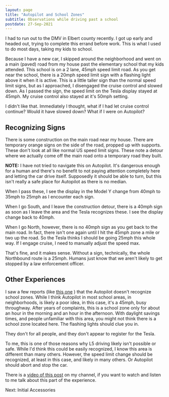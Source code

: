 ```yaml
---
layout: page
title: "Autopilot and School Zones"
subtitle: Observations while driving past a school
postdate: 27-Sep-2021
---
```


I had to run out to the DMV in Elbert county recently. I got up early and headed out, trying to complete this errand before work. This is what I used to do most days, taking my kids to school.

Because I have a new car, I skipped around the neighborhood and went on a main (paved) road from my house past the elementary school that my kids attended. This school is on a 2 lane, 45mph speed limit road. As you get near the school, there is a 20mph speed limit sign with a flashing light above it when it is active. This is a little taller sign than the normal speed limit signs, but as I approached, I disengaged the cruise control and slowed down. As I passed the sign, the speed limit on the Tesla display stayed at 45mph. My cruise control also stayed at it's 50mph setting.

I didn't like that. Immediately I thought, what if I had let cruise control continue? Would it have slowed down? What if I were on Autopilot?

## Recognizing Signs

There is some construction on the main road near my house. There are temporary orange signs on the side of the road, propped up with supports. These don't look at all like normal US speed limit signs. These note a detour where we actually come off the main road onto a temporary road they built.

**NOTE:** I have not tried to navigate this on Autopilot. It's dangerous enough for a human and there's no benefit to not paying attention completely here and letting the car drive itself. Supposedly it should be able to turn, but this isn't really a safe place for Autopilot as there is no median.

When I pass these, I see the display in the Model Y change from 40mph to 35mph to 25mph as I encounter each sign.

When I go South, and I leave the construction detour, there is a 40mph sign as soon as I leave the area and the Tesla recognizes these. I see the display change back to 40mph. 

When I go North, however, there is no 40mph sign as you get back to the main road. In fact, there isn't one again until I hit the 45mph zone a mile or two up the road. So the Tesla thinks I should be going 25mph this whole way. If I engage cruise, I need to manually adjust the speed max.

That's fine, and it makes sense. Without a sign, technically, the whole Northbound route is a 25mph. Humans just know that we aren't likely to get stopped by a law enforcement officer.

## Other Experiences

I saw a few reports (like [this one](https://www.reddit.com/r/teslamotors/comments/jdglpq/fsd_sees_school_speed_limits_as_normal_speed/) ) that the Autopilot doesn't recognize school zones. While I think Autopilot in most school areas, in neighborhoods, is likely a poor idea, in this case, it's a 45mph, busy throughway. After years of complaints, this is a school zone only for about an hour in the morning and an hour in the afternoon. With daylight savings times, and people unfamiliar with this area, you might not think there is a school zone located here. The flashing lights should clue you in.

They don't for all people, and they don't appear to register for the Tesla.

To me, this is one of those reasons why L5 driving likely isn't possible or safe. While I'd think this could be easily recognized, I know this area is different than many others. However, the speed limit change should be recognized, at least in this case, and likely in many others. Or Autopilot should abort and stop the car.

There is a [video of this post](https://youtu.be/Ug8PlrfXPcM) on my channel, if you want to watch and listen to me talk about this part of the experience.

Next: Initial Accessories


